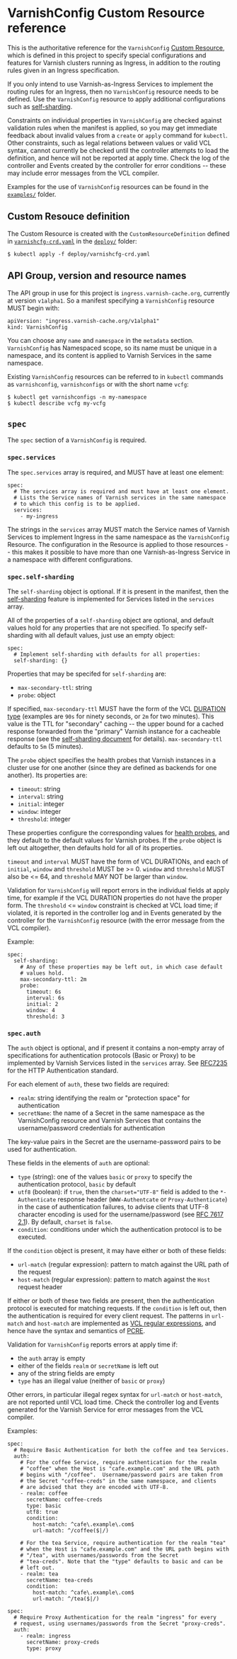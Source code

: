 # VarnishConfig Custom Resource reference

This is the authoritative reference for the ``VarnishConfig``
[Custom Resource](https://kubernetes.io/docs/concepts/extend-kubernetes/api-extension/custom-resources/),
which is defined in this project to specify special configurations and
features for Varnish clusters running as Ingress, in addition to the
routing rules given in an Ingress specification.

If you only intend to use Varnish-as-Ingress Services to implement the
routing rules for an Ingress, then no ``VarnishConfig`` resource needs to
be defined. Use the ``VarnishConfig`` resource to apply additional
configurations such as [self-sharding](/docs/self-sharding.md).

Constraints on individual properties in ``VarnishConfig`` are checked
against validation rules when the manifest is applied, so you may get
immediate feedback about invalid values from a ``create`` or ``apply``
command for ``kubectl``. Other constraints, such as legal relations
between values or valid VCL syntax, cannot currently be checked until
the controller attempts to load the definition, and hence will not be
reported at apply time. Check the log of the controller and Events
created by the controller for error conditions -- these may include
error messages from the VCL compiler.

Examples for the use of ``VarnishConfig`` resources can be found in
the [``examples/``](/examples) folder.

## Custom Resouce definition

The Custom Resource is created with the ``CustomResourceDefinition`` defined
in [``varnishcfg-crd.yaml``](/deploy/varnishcfg-crd.yaml) in the
[``deploy/``](/deploy) folder:

```
$ kubectl apply -f deploy/varnishcfg-crd.yaml
```

## API Group, version and resource names

The API group in use for this project is
``ingress.varnish-cache.org``, currently at version ``v1alpha1``. So a
manifest specifying a ``VarnishConfig`` resource MUST begin with:
```
apiVersion: "ingress.varnish-cache.org/v1alpha1"
kind: VarnishConfig
```

You can choose any ``name`` and ``namespace`` in the ``metadata``
section.  ``VarnishConfig`` has Namespaced scope, so its name must be
unique in a namespace, and its content is applied to Varnish Services
in the same namespace.

Existing ``VarnishConfig`` resources can be referred to in ``kubectl``
commands as ``varnishconfig``, ``varnishconfigs`` or with the short
name ``vcfg``:

```
$ kubectl get varnishconfigs -n my-namespace
$ kubectl describe vcfg my-vcfg
```

## ``spec``

The ``spec`` section of a ``VarnishConfig`` is required.

### ``spec.services``

The ``spec.services`` array is required, and MUST have at least one
element:

```
spec:
  # The services array is required and must have at least one element.
  # Lists the Service names of Varnish services in the same namespace
  # to which this config is to be applied.
  services:
    - my-ingress
```

The strings in the ``services`` array MUST match the Service names of
Varnish Services to implement Ingress in the same namespace as the
``VarnishConfig`` Resource. The configuration in the Resource is
applied to those resources -- this makes it possible to have more than
one Varnish-as-Ingress Service in a namespace with different
configurations.

### ``spec.self-sharding``

The ``self-sharding`` object is optional. If it is present in the
manifest, then the [self-sharding](/docs/self-sharding.md) feature is
implemented for Services listed in the ``services`` array.

All of the properties of a ``self-sharding`` object are optional, and
default values hold for any properties that are not specified. To
specify self-sharding with all default values, just use an empty object:

```
spec:
  # Implement self-sharding with defaults for all properties:
  self-sharding: {}
```

Properties that may be specifed for ``self-sharding`` are:

* ``max-secondary-ttl``: string
* ``probe``: object

If specified, ``max-secondary-ttl`` MUST have the form of the VCL
[DURATION type](https://varnish-cache.org/docs/6.1/reference/vcl.html#durations)
(examples are ``90s`` for ninety seconds, or ``2m`` for two
minutes). This value is the TTL for "secondary" caching -- the upper
bound for a cached response forwarded from the "primary" Varnish instance
for a cacheable response (see the
[self-sharding document](/docs/self-sharding.md) for details).
``max-secondary-ttl`` defaults to ``5m`` (5 minutes).

The ``probe`` object specifies the health probes that Varnish instances
in a cluster use for one another (since they are defined as backends
for one another). Its properties are:

* ``timeout``: string
* ``interval``: string
* ``initial``: integer
* ``window``: integer
* ``threshold``: integer

These properties configure the corresponding values for
[health probes](https://varnish-cache.org/docs/6.1/reference/vcl.html#probes),
and they default to the default values for Varnish probes. If the
``probe`` object is left out altogether, then defaults hold for all of
its properties.

``timeout`` and ``interval`` MUST have the form of VCL DURATIONs, and
each of ``initial``, ``window`` and ``threshold`` MUST be >= 0.
``window`` and ``threshold`` MUST also be <= 64, and ``threshold``
MAY NOT be larger than ``window``.

Validation for ``VarnishConfig`` will report errors in the individual
fields at apply time, for example if the VCL DURATION properties do
not have the proper form. The ``threshold`` <= ``window`` constraint
is checked at VCL load time; if violated, it is reported in the
controller log and in Events generated by the controller for the
``VarnishConfig`` resource (with the error message from the VCL
compiler).

Example:
```
spec:
  self-sharding:
    # Any of these properties may be left out, in which case default
    # values hold.
    max-secondary-ttl: 2m
    probe:
      timeout: 6s
      interval: 6s
      initial: 2
      window: 4
      threshold: 3
```

### ``spec.auth``

The ``auth`` object is optional, and if present it contains a
non-empty array of specifications for authentication protocols (Basic
or Proxy) to be implemented by Varnish Services listed in the
``services`` array. See [RFC7235](https://tools.ietf.org/html/rfc7235)
for the HTTP Authentication standard.

For each element of ``auth``, these two fields are required:

* ``realm``: string identifying the realm or "protection space" for
  authentication
* ``secretName``: the name of a Secret in the same namespace as the
  VarnishConfig resource and Varnish Services that contains the
  username/password credentials for authentication

The key-value pairs in the Secret are the username-password pairs to
be used for authentication.

These fields in the elements of ``auth`` are optional:

* ``type`` (string): one of the values ``basic`` or ``proxy`` to
  specify the authentication protocol, ``basic`` by default
* ``utf8`` (boolean): if ``true``, then the ``charset="UTF-8"``
  field is added to the ``*-Authenticate`` response header
  (``WWW-Authentcate`` or ``Proxy-Authenticate``) in the case of
  authentication failures, to advise clients that UTF-8 character
  encoding is used for the username/password (see
  [RFC 7617 2.1](https://tools.ietf.org/html/rfc7617#section-2.1)).
  By default, ``charset`` is ``false``.
* ``condition``: conditions under which the authentication protocol is
  to be executed.

If the ``condition`` object is present, it may have either or both of
these fields:

* ``url-match`` (regular expression): pattern to match against the
  URL path of the request
* ``host-match`` (regular expression): pattern to match against the
  ``Host`` request header

If either or both of these two fields are present, then the
authentication protocol is executed for matching requests. If the
``condition`` is left out, then the authentication is required for
every client request.  The patterns in ``url-match`` and
``host-match`` are implemented as
[VCL regular expressions](https://varnish-cache.org/docs/6.1/reference/vcl.html#regular-expressions),
and hence have the syntax and semantics of
[PCRE](https://www.pcre.org/original/doc/html/).

Validation for ``VarnishConfig`` reports errors at apply time if:

* the ``auth`` array is empty
* either of the fields ``realm`` or ``secretName`` is left out
* any of the string fields are empty
* ``type`` has an illegal value (neither of ``basic`` or ``proxy``)

Other errors, in particular illegal regex syntax for ``url-match`` or
``host-match``, are not reported until VCL load time. Check the
controller log and Events generated for the Varnish Service for error
messages from the VCL compiler.

Examples:
```
spec:
  # Require Basic Authentication for both the coffee and tea Services.
  auth:
    # For the coffee Service, require authentication for the realm
    # "coffee" when the Host is "cafe.example.com" and the URL path
    # begins with "/coffee".  Username/password pairs are taken from
    # the Secret "coffee-creds" in the same namespace, and clients
    # are advised that they are encoded with UTF-8.
    - realm: coffee
      secretName: coffee-creds
      type: basic
      utf8: true
      condition:
        host-match: ^cafe\.example\.com$
        url-match: ^/coffee($|/)

    # For the tea Service, require authentication for the realm "tea"
    # when the Host is "cafe.example.com" and the URL path begins with
    # "/tea", with usernames/passwords from the Secret
    # "tea-creds". Note that the "type" defaults to basic and can be
    # left out.
    - realm: tea
      secretName: tea-creds
      condition:
        host-match: ^cafe\.example\.com$
        url-match: ^/tea($|/)
```
```
spec:
  # Require Proxy Authentication for the realm "ingress" for every
  # request, using usernames/passwords from the Secret "proxy-creds".
  auth:
    - realm: ingress
      secretName: proxy-creds
      type: proxy
```
